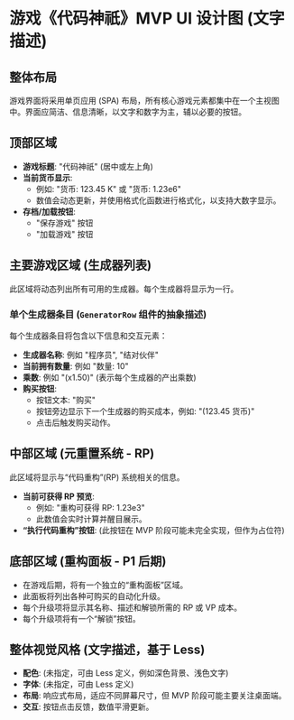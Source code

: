 # 游戏《代码神祇》MVP UI 设计图 (文字描述)

## 整体布局

游戏界面将采用单页应用 (SPA) 布局，所有核心游戏元素都集中在一个主视图中。界面应简洁、信息清晰，以文字和数字为主，辅以必要的按钮。

## 顶部区域

*   **游戏标题**: "代码神祇" (居中或左上角)
*   **当前货币显示**:
    *   例如: "货币: 123.45 K" 或 "货币: 1.23e6"
    *   数值会动态更新，并使用格式化函数进行格式化，以支持大数字显示。
*   **存档/加载按钮**:
    *   "保存游戏" 按钮
    *   "加载游戏" 按钮

## 主要游戏区域 (生成器列表)

此区域将动态列出所有可用的生成器。每个生成器将显示为一行。

### 单个生成器条目 (`GeneratorRow` 组件的抽象描述)

每个生成器条目将包含以下信息和交互元素：

*   **生成器名称**: 例如 "程序员", "结对伙伴"
*   **当前拥有数量**: 例如 "数量: 10"
*   **乘数**: 例如 "(x1.50)" (表示每个生成器的产出乘数)
*   **购买按钮**:
    *   按钮文本: "购买"
    *   按钮旁边显示下一个生成器的购买成本，例如: "(123.45 货币)"
    *   点击后触发购买动作。

## 中部区域 (元重置系统 - RP)

此区域将显示与“代码重构”(RP) 系统相关的信息。

*   **当前可获得 RP 预览**:
    *   例如: "重构可获得 RP: 1.23e3"
    *   此数值会实时计算并醒目展示。
*   **“执行代码重构”按钮**: (此按钮在 MVP 阶段可能未完全实现，但作为占位符)

## 底部区域 (重构面板 - P1 后期)

*   在游戏后期，将有一个独立的“重构面板”区域。
*   此面板将列出各种可购买的自动化升级。
*   每个升级项将显示其名称、描述和解锁所需的 RP 或 VP 成本。
*   每个升级项将有一个“解锁”按钮。

## 整体视觉风格 (文字描述，基于 Less)

*   **配色**: (未指定，可由 Less 定义，例如深色背景、浅色文字)
*   **字体**: (未指定，可由 Less 定义)
*   **布局**: 响应式布局，适应不同屏幕尺寸，但 MVP 阶段可能主要关注桌面端。
*   **交互**: 按钮点击反馈，数值平滑更新。